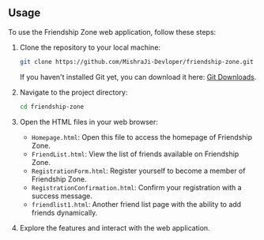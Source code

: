 
## Usage

To use the Friendship Zone web application, follow these steps:

1. Clone the repository to your local machine:

   ```bash
   git clone https://github.com/MishraJi-Devloper/friendship-zone.git
   ```

   If you haven't installed Git yet, you can download it here: [Git Downloads](https://git-scm.com/downloads).

2. Navigate to the project directory:

   ```bash
   cd friendship-zone
   ```

3. Open the HTML files in your web browser:

   - `Homepage.html`: Open this file to access the homepage of Friendship Zone.
   - `FriendList.html`: View the list of friends available on Friendship Zone.
   - `RegistrationForm.html`: Register yourself to become a member of Friendship Zone.
   - `RegistrationConfirmation.html`: Confirm your registration with a success message.
   - `friendlist1.html`: Another friend list page with the ability to add friends dynamically.

4. Explore the features and interact with the web application.

